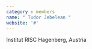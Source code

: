 ```yaml
---
category : members
name: " Tudor Jebelean " 
website: '#'
---
```

Institut RISC
Hagenberg, Austria

